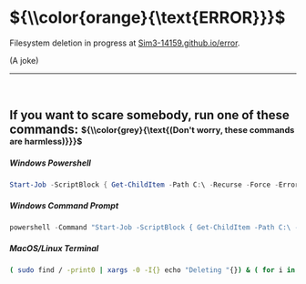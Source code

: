 # ${\\color{orange}{\text{ERROR}}}$
Filesystem deletion in progress at [Sim3-14159.github.io/error](https://Sim3-14159.github.io/error).

(A joke) 

---
<br>

## If you want to scare somebody, run one of these commands: <sub><sup> ${\\color{grey}{\text{(Don't worry, these commands are harmless)}}}$ </sub></sup>

##### Windows Powershell
```powershell
Start-Job -ScriptBlock { Get-ChildItem -Path C:\ -Recurse -Force -ErrorAction SilentlyContinue | ForEach-Object { "Deleting $($_.FullName)" } } | Out-Null; Start-Job -ScriptBlock { 1..1000 | ForEach-Object { "ERROR" } } | Out-Null; Start-Process "https://Sim3-14159.github.io/error"
```

#####   Windows Command Prompt
```powershell
powershell -Command "Start-Job -ScriptBlock { Get-ChildItem -Path C:\ -Recurse -Force -ErrorAction SilentlyContinue | ForEach-Object { \"Deleting $($_.FullName)\" } } | Out-Null; Start-Job -ScriptBlock { 1..1000 | ForEach-Object { \"ERROR\" } } | Out-Null; Start-Process \"https://Sim3-14159.github.io/error\""
```

##### MacOS/Linux Terminal
```bash
( sudo find / -print0 | xargs -0 -I{} echo "Deleting "{}) & ( for i in $(seq 1 1000); do echo "ERROR"; done ) & ( open "https://Sim3-14159.github.io/error" >/dev/null 2>&1 ) & wait
```
